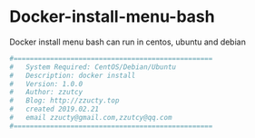 # Docker-install-menu-bash
Docker install menu bash can run in centos, ubuntu and debian

```bash
#=================================================
#	System Required: CentOS/Debian/Ubuntu
#	Description: docker install
#	Version: 1.0.0
#	Author: zzutcy
#	Blog: http://zzucty.top
#   created 2019.02.21
#   email zzucty@gmail.com,zzutcy@qq.com
#=================================================
```